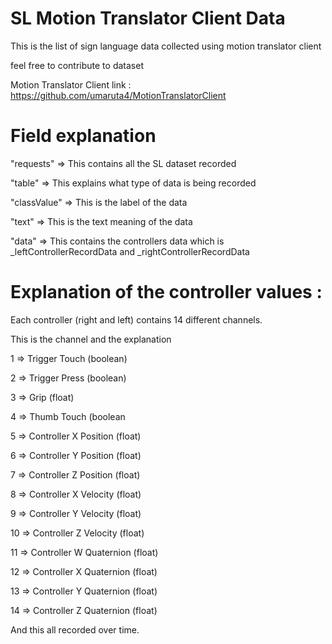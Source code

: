 # SL Motion Translator Client Data

This is the list of sign language data collected using motion translator client

feel free to contribute to dataset

Motion Translator Client link : https://github.com/umaruta4/MotionTranslatorClient


# Field explanation

"requests" => This contains all the SL dataset recorded

"table" => This explains what type of data is being recorded

"classValue" => This is the label of the data

"text" => This is the text meaning of the data

"data" => This contains the controllers data which is _leftControllerRecordData and _rightControllerRecordData


# Explanation of the controller values :

Each controller (right and left) contains 14 different channels.

This is the channel and the explanation

1 => Trigger Touch (boolean)

2 => Trigger Press (boolean)

3 => Grip (float)

4 => Thumb Touch (boolean

5 => Controller X Position (float)

6 => Controller Y Position (float)

7 => Controller Z Position (float)

8 => Controller X Velocity (float)

9 => Controller Y Velocity (float)

10 => Controller Z Velocity (float)

11 => Controller W Quaternion (float)

12 => Controller X Quaternion (float)

13 => Controller Y Quaternion (float)

14 => Controller Z Quaternion (float)


And this all recorded over time.

